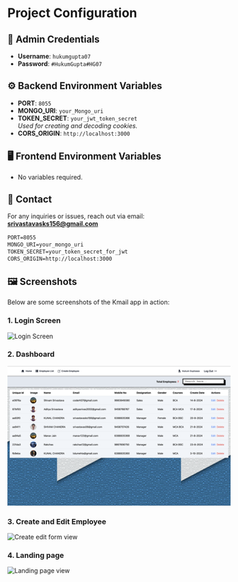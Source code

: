 # Project Configuration

## 🔐 Admin Credentials
- **Username**: `hukumgupta07`
- **Password**: `#HukumGupta#HG07`

## ⚙️ Backend Environment Variables
- **PORT**: `8055`
- **MONGO_URI**: `your_Mongo_uri`
- **TOKEN_SECRET**: `your_jwt_token_secret`  
  _Used for creating and decoding cookies._
- **CORS_ORIGIN**: `http://localhost:3000`

## 🖥️ Frontend Environment Variables
- No variables required.

## 📧 Contact
For any inquiries or issues, reach out via email:  
**srivastavasks156@gmail.com**

```plaintext
PORT=8055
MONGO_URI=your_mongo_uri
TOKEN_SECRET=your_token_secret_for_jwt
CORS_ORIGIN=http://localhost:3000

```

## 🖼️ Screenshots

Below are some screenshots of the Kmail app in action:

### 1. **Login Screen**
![Login Screen](./preview/Screenshot%202024-10-05%20at%2012.36.34%20AM.png)

### 2. **Dashboard**
![Dashboard View](./preview/Screenshot%202024-10-05%20at%2012.36.57%20AM.png)

### 3. **Create and Edit Employee**
![Create edit form view](./preview/Screenshot%202024-10-05%20at%2012.36.49%20AM.png)

### 4. **Landing page**
![Landing page view](./preview/Screenshot%202024-10-05%20at%2012.36.41%20AM.png)
